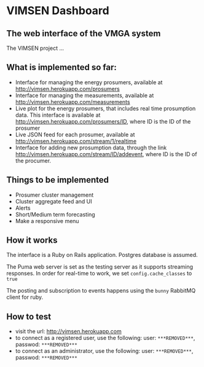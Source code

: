 VIMSEN Dashboard
==============

The web interface of the VMGA system
--------------

The VIMSEN project ...


What is implemented so far:
---------------------------

- Interface for managing the energy prosumers, available at http://vimsen.herokuapp.com/prosumers
- Interface for managing the measurements, available at http://vimsen.herokuapp.com/measurements
- Live plot for the energy prosumers, that includes real time prosumption data. This 
interface is available at http://vimsen.herokuapp.com/prosumers/ID, where ID is the ID of the prosumer
- Live JSON feed for each prosumer, available at http://vimsen.herokuapp.com/stream/1/realtime
- Interface for adding new prosumption data, through the link http://vimsen.herokuapp.com/stream/ID/addevent, where ID is the ID of the procumer.

Things to be implemented
-------------------------

- Prosumer cluster management
- Cluster aggregate feed and UI
- Alerts
- Short/Medium term forecasting
- Make a responsive menu

How it works
------------
The interface is a Ruby on Rails application. Postgres database is assumed.

The Puma web server is set as the testing server as it supports streaming responses. In order for real-time to work, we set `config.cache_classes` to `true`

The posting and subscription to events happens using the `bunny` RabbitMQ client for ruby.

How to test
-----------

 - visit the url: http://vimsen.herokuapp.com
 - to connect as a registered user, use the following: user: `***REMOVED***`, passwod: `***REMOVED***`
 - to connect as an administrator, use the following: user: `***REMOVED***`, passwod: `***REMOVED***` 

